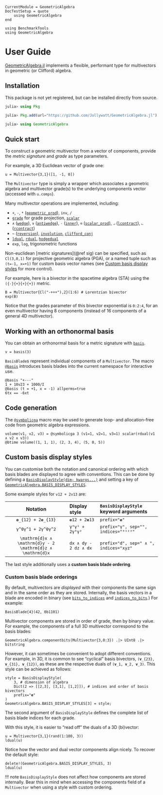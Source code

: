 ```@meta
CurrentModule = GeometricAlgebra
DocTestSetup = quote
	using GeometricAlgebra
end
```

```@setup ga
using BenchmarkTools
using GeometricAlgebra
```

# User Guide

[GeometricAlgebra.jl](https://github.com/jollywatt/GeometricAlgebra.jl) implements a flexible, performant type for multivectors in geometric (or Clifford) algebra.

## Installation

This package is not yet registered, but can be installed directly from source.

```julia
julia> using Pkg

julia> Pkg.add(url="https://github.com/Jollywatt/GeometricAlgebra.jl")

julia> using GeometricAlgebra
```

## Quick start

To construct a geometric multivector from a vector of components, provide the _metric signature_ and _grade_ as type parameters.

For example, a 3D Euclidean vector of grade one:
```@repl ga
u = Multivector{3,1}([1, -1, 0])
```
The `Multivector` type is simply a wrapper which associates a geometric algebra and multivector grade(s) to the underlying components vector (accessed with `u.comps`).


Many multivector operations are implemented, including:

- `+`, `-`, `*` ([`geometric_prod`](@ref)), `inv`, `/`
- [`grade`](@ref) for grade projection, [`scalar`](@ref)
- `∧` ([`wedge`](@ref)), `∨` ([`antiwedge`](@ref)), `⋅` ([`inner`](@ref)), `⊙` ([`scalar_prod`](@ref)), `⨼` ([`lcontract`](@ref)), `⨽` ([`rcontract`](@ref))
- `~` ([`reversion`](@ref)), [`involution`](@ref), [`clifford_conj`](@ref)
- [`ldual`](@ref), [`rdual`](@ref), [`hodgedual`](@ref)
- `exp`, `log`, trigonometric functions


Non-euclidean [metric signatures](@ref sig) can be specified, such as `Cl(3,0,1)` for projective geometric algebra (PGA), or a named tuple such as `(t=-1, x=+1)` for custom basis vector names (see [Custom basis display styles](@ref) for more control).

For example, here is a bivector in the spacetime algebra (STA) using the ``({-}{+}{+}{+})`` metric.
```@repl ga
B = Multivector{Cl("-+++"),2}(1:6) # Lorentzian bivector
exp(B)
```
Notice that the grades parameter of this bivector exponential is `0:2:4`, for an even multivector having 8 components (instead of 16 components of a general 4D multivector).


## Working with an orthonormal basis

You can obtain an orthonormal basis for a metric signature with [`basis`](@ref).

```@repl ga
v = basis(3)
```

`BasisBlade`s represent individual components of a `Multivector`.
The macro [`@basis`](@ref) introduces basis blades into the current namespace for interactive use.

```@repl ga
@basis "+---"
1 + 10v23 + 1000/I
@basis (t = +1, x = -1) allperms=true
6tx == -6xt
```

## Code generation

The [`@symbolicga`](@ref) macro may be used to generate loop- and allocation-free code from geometric algebra expressions.

```@repl ga
volume(v1, v2, v3) = @symbolicga 3 (v1=1, v2=1, v3=1) scalar(rdual(v1 ∧ v2 ∧ v3))
@btime volume((1, 1, 1), (2, 3, 4), (5, 0, 5))
```

## Custom basis display styles

You can customise both the notation and canonical ordering with which basis blades are displayed to agree with conventions.
This can be done by defining a [`BasisDisplayStyle(dim; kwargs...)`](@ref) and setting a key of [`GeometricAlgebra.BASIS_DISPLAY_STYLES`](@ref).

Some example styles for `v12 + 2v13` are:

| Notation | Display style | `BasisDisplayStyle` keyword arguments
|:--------:|:--------------|:-----------------
| ``𝐞_{12} + 2𝐞_{13}`` | `𝐞12 + 2𝐞13` | `prefix="𝐞"`
| ``γ^0γ^1 + 2γ^0γ^2`` | `γ⁰γ¹ + 2γ⁰γ²` | `prefix="γ", sep="", indices="⁰¹²³"`
| ``\mathrm{d}x ∧ \mathrm{d}y - 2 \mathrm{d}z ∧ \mathrm{d}x`` | `dx ∧ dy - 2 dz ∧ dx` | `prefix="d", sep=" ∧ ", indices="xyz"`

The last style additionally uses a **custom basis blade ordering**.

### Custom basis blade orderings

By default, multivectors are _displayed_ with their components the same sign and in the same order as they are stored.
Internally, the basis vectors in a blade are encoded in binary (see [`bits_to_indices`](@ref) and [`indices_to_bits`](@ref).) For example:
```@repl ga
BasisBlade{4}(42, 0b1101)
```
Multivector components are stored in order of grade, then by binary value. For example, the components of a full 3D multivector correspond to the basis blades:
```@repl ga
GeometricAlgebra.componentbits(Multivector{3,0:3}) .|> UInt8 .|> bitstring
```

However, it can sometimes be convenient to adopt different conventions.
For example, in 3D, it is common to see “cyclical” basis bivectors, ``(𝐯_{23}, 𝐯_{31}, 𝐯_{12})``, as these are the respective duals of ``(𝐯_1, 𝐯_2, 𝐯_3)``.
This style can be achieved as follows:
```@repl ga
style = BasisDisplayStyle(
	3, # dimension of algebra
	Dict(2 => [[2,3], [3,1], [1,2]]), # indices and order of basis bivectors
	prefix="𝐞"
)
GeometricAlgebra.BASIS_DISPLAY_STYLES[3] = style;
```
The second argument of `BasisDisplayStyle` defines the complete list of basis blade indices for each grade.

With this style, it is easier to “read off” the duals of a 3D (bi)vector:
```@repl ga
u = Multivector{3,1}(rand(1:100, 3))
ldual(u)
```
Notice how the vector and dual vector components align nicely.
To recover the default style:
```@repl ga
delete!(GeometricAlgebra.BASIS_DISPLAY_STYLES, 3)
ldual(u)
```

!!! note
	`BasisDisplayStyle` does not affect how components are stored internally. Bear this in mind when accessing the components field of a `Multivector` when using a style with custom ordering.